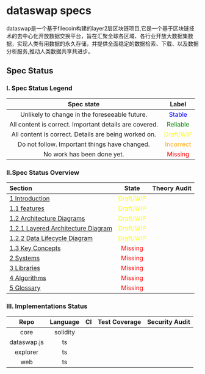 # dataswap specs

dataswap是一个基于filecoin构建的layer2层区块链项目,它是一个基于区块链技术的去中心化开放数据交换平台，旨在汇聚全球各区域、各行业开放大数据集数据，实现人类有用数据的永久存储，并提供全面稳定的数据检索、下载、以及数据分析服务,推动人类数据共享共进步。

## Spec Status
### I. Spec Status Legend
|Spec state|Label|
|:---:|:---:|
|Unlikely to change in the foreseeable future.|<font color="blue">Stable</font>|
|All content is correct. Important details are covered.|<font color="green">Reliable</font>|
|All content is correct. Details are being worked on.|<font color="yellow">Draft/WIP</font>|
|Do not follow. Important things have changed.|<font color="orange">Incorrect</font>|
|No work has been done yet.|<font color="red">Missing</font>|

### II.Spec Status Overview
|Section|State|Theory Audit|
|:---|:---:|:---:|
|[1 Introduction](./introduction/)|<font color="yellow">Draft/WIP</font>|
|[1.1 features](./introduction/README.md#11-features)|<font color="yellow">Draft/WIP</font>|
|[1.2 Architecture Diagrams](./introduction/README.md#12-architecture-diagrams)|<font color="yellow">Draft/WIP</font>|
|[1.2.1 Layered Architecture Diagram](./introduction/README.md#121-layered-architecture-diagram)|<font color="yellow">Draft/WIP</font>|
|[1.2.2 Data Lifecycle Diagram](./introduction/README.md#122-data-lifecycle-diagram)|<font color="yellow">Draft/WIP</font>|
|[1.3 Key Concepts](./introduction/README.md#13-key-concepts)|<font color="red">Missing</font>|
|[2 Systems](./systems/)|<font color="red">Missing</font>|
|[3 Libraries](./libraries/)|<font color="red">Missing</font>|
|[4 Algorithms](./algorithms/)|<font color="red">Missing</font>|
|[5 Glossary](./glossary/)|<font color="red">Missing</font>|

### III. Implementations Status

|Repo|Language|CI|Test Coverage|Security Audit|
|:---:|:---:|:---:|:---:|:---:|
|core|solidity||||
|dataswap.js|ts||||
|explorer|ts||||
|web|ts||||

